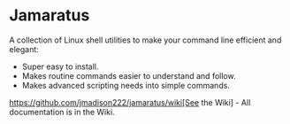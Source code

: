 # Jamaratus

A collection of Linux shell utilities to make your command line efficient and elegant:

* Super easy to install.
* Makes routine commands easier to understand and follow.
* Makes advanced scripting needs into simple commands.

https://github.com/jmadison222/jamaratus/wiki[See the Wiki] - All documentation is in the Wiki.

